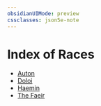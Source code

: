 ```yaml
---
obsidianUIMode: preview
cssclasses: json5e-note
---
```

# Index of Races

- [Auton](./auton-ermis.md#)
- [Doloi](./doloi-ermis.md#)
- [Haemin](./haemin-ermis.md#)
- [The Faeir](./the-faeir-ermis.md#)
